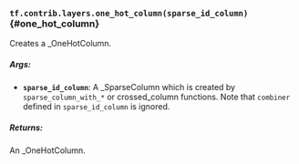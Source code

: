 ### `tf.contrib.layers.one_hot_column(sparse_id_column)` {#one_hot_column}

Creates a _OneHotColumn.

##### Args:


*  <b>`sparse_id_column`</b>: A _SparseColumn which is created by
      `sparse_column_with_*`
      or crossed_column functions. Note that `combiner` defined in
      `sparse_id_column` is ignored.

##### Returns:

  An _OneHotColumn.


